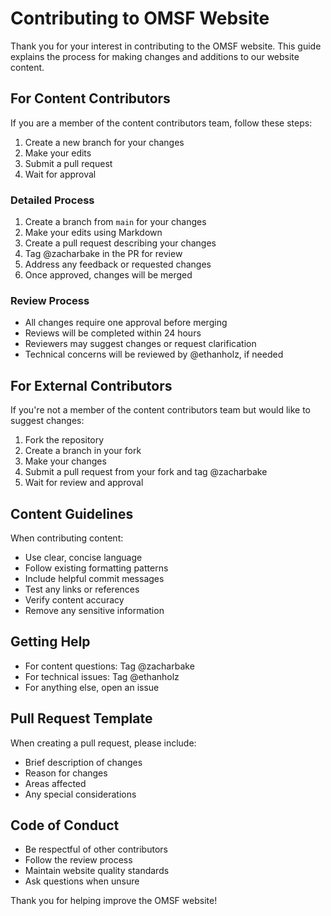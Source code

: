 # Contributing to OMSF Website

Thank you for your interest in contributing to the OMSF website. This guide explains the process for making changes and additions to our website content.

## For Content Contributors

If you are a member of the content contributors team, follow these steps:

1. Create a new branch for your changes
2. Make your edits
3. Submit a pull request
4. Wait for approval

### Detailed Process

1. Create a branch from `main` for your changes
2. Make your edits using Markdown
3. Create a pull request describing your changes
4. Tag @zacharbake in the PR for review
5. Address any feedback or requested changes
6. Once approved, changes will be merged

### Review Process

- All changes require one approval before merging
- Reviews will be completed within 24 hours
- Reviewers may suggest changes or request clarification
- Technical concerns will be reviewed by @ethanholz, if needed

## For External Contributors

If you're not a member of the content contributors team but would like to suggest changes:

1. Fork the repository
2. Create a branch in your fork
3. Make your changes
4. Submit a pull request from your fork and tag @zacharbake
5. Wait for review and approval

## Content Guidelines

When contributing content:

- Use clear, concise language
- Follow existing formatting patterns
- Include helpful commit messages
- Test any links or references
- Verify content accuracy
- Remove any sensitive information

## Getting Help

- For content questions: Tag @zacharbake
- For technical issues: Tag @ethanholz
- For anything else, open an issue

## Pull Request Template

When creating a pull request, please include:

- Brief description of changes
- Reason for changes
- Areas affected
- Any special considerations

## Code of Conduct

- Be respectful of other contributors
- Follow the review process
- Maintain website quality standards
- Ask questions when unsure

Thank you for helping improve the OMSF website!
